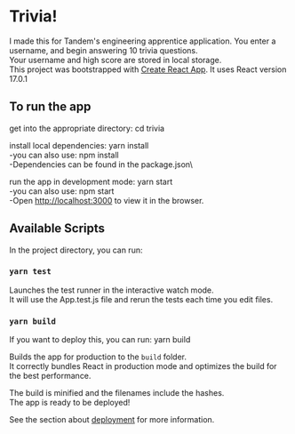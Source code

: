 # Trivia!
I made this for Tandem's engineering apprentice application. You enter a username, and begin answering 10 trivia questions. \
Your username and high score are stored in local storage. \
This project was bootstrapped with [Create React App](https://github.com/facebook/create-react-app). It uses React version 17.0.1

## To run the app
get into the appropriate directory: cd trivia

install local dependencies: yarn install \
  -you can also use: npm install \
  -Dependencies can be found in the package.json\

run the app in development mode: yarn start \
  -you can also use: npm start \
  -Open [http://localhost:3000](http://localhost:3000) to view it in the browser.


## Available Scripts

In the project directory, you can run:


### `yarn test`

Launches the test runner in the interactive watch mode.\
It will use the App.test.js file and rerun the tests each time you edit files.

### `yarn build`

If you want to deploy this, you can run: yarn build

Builds the app for production to the `build` folder.\
It correctly bundles React in production mode and optimizes the build for the best performance.

The build is minified and the filenames include the hashes.\
The app is ready to be deployed!

See the section about [deployment](https://facebook.github.io/create-react-app/docs/deployment) for more information.

